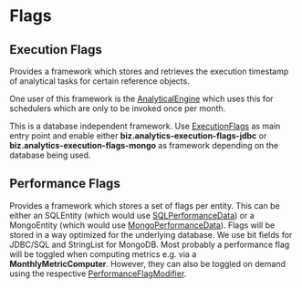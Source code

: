 # Flags

## Execution Flags

Provides a framework which stores and retrieves the execution timestamp of analytical tasks for certain reference objects.

One user of this framework is the [AnalyticalEngine](../scheduler/AnalyticalEngine.java) which uses this for
schedulers which are only to be invoked once per month.

This is a database independent framework. Use [ExecutionFlags](ExecutionFlags.java) as main entry point and
enable either **biz.analytics-execution-flags-jdbc** or **biz.analytics-execution-flags-mongo** as framework
depending on the database being used.

## Performance Flags

Provides a framework which stores a set of flags per entity. This can be either an SQLEntity (which would
use [SQLPerformanceData](jdbc/SQLPerformanceData.java)) or a MongoEntity (which would use
[MongoPerformanceData](mongo/MongoPerformanceData.java)). Flags will be stored in a way optimized for the
underlying database. We use bit fields for JDBC/SQL and StringList for MongoDB. Most probably a performance
flag will be toggled when computing metrics e.g. via a **MonthlyMetricComputer**. However, they can also
be toggled on demand using the respective [PerformanceFlagModifier](PerformanceFlagModifier.java).
  
